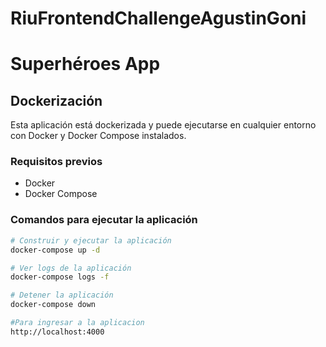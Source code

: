 # RiuFrontendChallengeAgustinGoni

# Superhéroes App

## Dockerización

Esta aplicación está dockerizada y puede ejecutarse en cualquier entorno con Docker y Docker Compose instalados.

### Requisitos previos
- Docker
- Docker Compose

### Comandos para ejecutar la aplicación

```bash
# Construir y ejecutar la aplicación
docker-compose up -d

# Ver logs de la aplicación
docker-compose logs -f

# Detener la aplicación
docker-compose down

#Para ingresar a la aplicacion
http://localhost:4000
